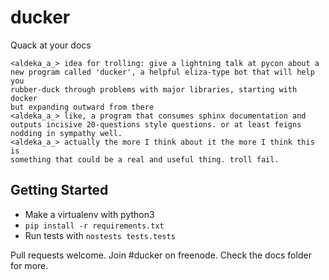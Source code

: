 # ducker
Quack at your docs

```
<aldeka_a_> idea for trolling: give a lightning talk at pycon about a 
new program called 'ducker', a helpful eliza-type bot that will help you 
rubber-duck through problems with major libraries, starting with docker 
but expanding outward from there
<aldeka_a_> like, a program that consumes sphinx documentation and 
outputs incisive 20-questions style questions. or at least feigns 
nodding in sympathy well.
<aldeka_a_> actually the more I think about it the more I think this is 
something that could be a real and useful thing. troll fail.
```

Getting Started
---------------

- Make a virtualenv with python3
- `pip install -r requirements.txt`
- Run tests with `nostests tests.tests`

Pull requests welcome. Join #ducker on freenode. Check the docs folder
for more.